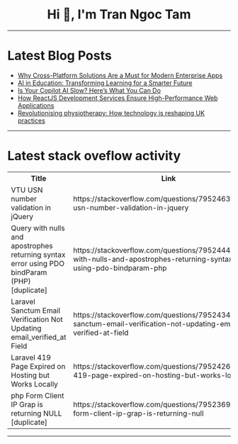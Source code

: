 <h1 align="center">Hi 👋, I'm Tran Ngoc Tam</h1>

---

# Latest Blog Posts 
<!-- BLOG-POST-LIST:START -->
- [Why Cross-Platform Solutions Are a Must for Modern Enterprise Apps](https://dev.to/priyansh_shah_786ec03624e/why-cross-platform-solutions-are-a-must-for-modern-enterprise-apps-mec)
- [AI in Education: Transforming Learning for a Smarter Future](https://dev.to/bitontree/ai-in-education-transforming-learning-for-a-smarter-future-4kfp)
- [Is Your Copilot AI Slow? Here’s What You Can Do](https://dev.to/keploy/is-your-copilot-ai-slow-heres-what-you-can-do-193b)
- [How ReactJS Development Services Ensure High-Performance Web Applications](https://dev.to/jellyfishtechnologies/how-reactjs-development-services-ensure-high-performance-web-applications-48d8)
- [Revolutionising physiotherapy: How technology is reshaping UK practices](https://dev.to/sakkuntickoo/revolutionising-physiotherapy-how-technology-is-reshaping-uk-practices-1l3e)
<!-- BLOG-POST-LIST:END -->

---

# Latest stack oveflow activity
<table>
  <tr><th>Title</th><th>Link</th></tr>
  <!-- STACKOVERFLOW:START --><tr><td>VTU USN number validation in jQuery</td><td>https://stackoverflow.com/questions/79524630/vtu-usn-number-validation-in-jquery</td></tr><tr><td>Query with nulls and apostrophes returning syntax error using PDO bindParam &lpar;PHP&rpar; [duplicate]</td><td>https://stackoverflow.com/questions/79524440/query-with-nulls-and-apostrophes-returning-syntax-error-using-pdo-bindparam-php</td></tr><tr><td>Laravel Sanctum Email Verification Not Updating email_verified_at Field</td><td>https://stackoverflow.com/questions/79524342/laravel-sanctum-email-verification-not-updating-email-verified-at-field</td></tr><tr><td>Laravel 419 Page Expired on Hosting but Works Locally</td><td>https://stackoverflow.com/questions/79524260/laravel-419-page-expired-on-hosting-but-works-locally</td></tr><tr><td>php Form Client IP Grap is returning NULL [duplicate]</td><td>https://stackoverflow.com/questions/79523693/php-form-client-ip-grap-is-returning-null</td></tr><!-- STACKOVERFLOW:END -->
</table>

---


